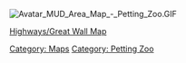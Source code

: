 ![](Avatar_MUD_Area_Map_-_Petting_Zoo.GIF "Avatar_MUD_Area_Map_-_Petting_Zoo.GIF")

[Highways/Great Wall Map](Highways/Great_Wall_Map "wikilink")  

[Category: Maps](Category:_Maps "wikilink") [Category: Petting
Zoo](Category:_Petting_Zoo "wikilink")

